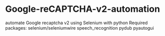 # Google-reCAPTCHA-v2-automation
automate Google recaptcha v2 using Selenium with python
Required packages: 
selenium/seleniumwire
speech_recognition
pydub
pyautogui
